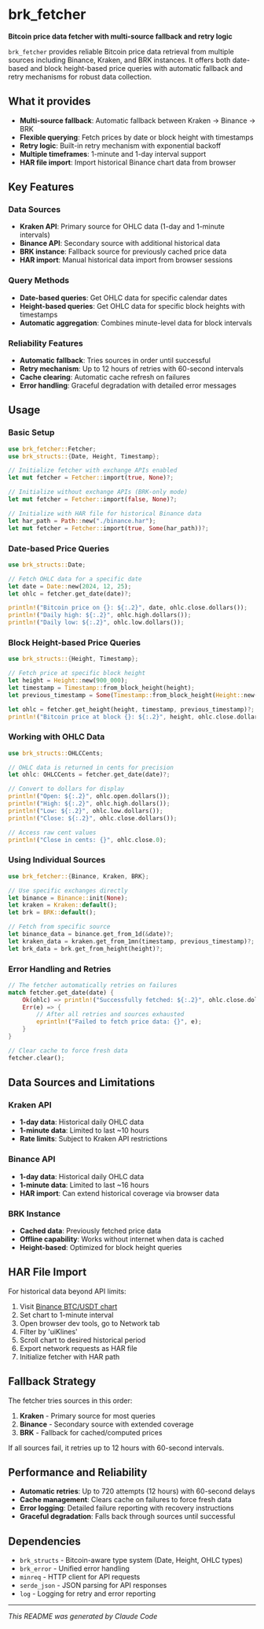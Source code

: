 # brk_fetcher

**Bitcoin price data fetcher with multi-source fallback and retry logic**

`brk_fetcher` provides reliable Bitcoin price data retrieval from multiple sources including Binance, Kraken, and BRK instances. It offers both date-based and block height-based price queries with automatic fallback and retry mechanisms for robust data collection.

## What it provides

- **Multi-source fallback**: Automatic fallback between Kraken → Binance → BRK
- **Flexible querying**: Fetch prices by date or block height with timestamps
- **Retry logic**: Built-in retry mechanism with exponential backoff
- **Multiple timeframes**: 1-minute and 1-day interval support
- **HAR file import**: Import historical Binance chart data from browser

## Key Features

### Data Sources
- **Kraken API**: Primary source for OHLC data (1-day and 1-minute intervals)
- **Binance API**: Secondary source with additional historical data
- **BRK instance**: Fallback source for previously cached price data
- **HAR import**: Manual historical data import from browser sessions

### Query Methods
- **Date-based queries**: Get OHLC data for specific calendar dates
- **Height-based queries**: Get OHLC data for specific block heights with timestamps
- **Automatic aggregation**: Combines minute-level data for block intervals

### Reliability Features
- **Automatic fallback**: Tries sources in order until successful
- **Retry mechanism**: Up to 12 hours of retries with 60-second intervals
- **Cache clearing**: Automatic cache refresh on failures
- **Error handling**: Graceful degradation with detailed error messages

## Usage

### Basic Setup

```rust
use brk_fetcher::Fetcher;
use brk_structs::{Date, Height, Timestamp};

// Initialize fetcher with exchange APIs enabled
let mut fetcher = Fetcher::import(true, None)?;

// Initialize without exchange APIs (BRK-only mode)
let mut fetcher = Fetcher::import(false, None)?;

// Initialize with HAR file for historical Binance data
let har_path = Path::new("./binance.har");
let mut fetcher = Fetcher::import(true, Some(har_path))?;
```

### Date-based Price Queries

```rust
use brk_structs::Date;

// Fetch OHLC data for a specific date
let date = Date::new(2024, 12, 25);
let ohlc = fetcher.get_date(date)?;

println!("Bitcoin price on {}: ${:.2}", date, ohlc.close.dollars());
println!("Daily high: ${:.2}", ohlc.high.dollars());
println!("Daily low: ${:.2}", ohlc.low.dollars());
```

### Block Height-based Price Queries

```rust
use brk_structs::{Height, Timestamp};

// Fetch price at specific block height
let height = Height::new(900_000);
let timestamp = Timestamp::from_block_height(height);
let previous_timestamp = Some(Timestamp::from_block_height(Height::new(899_999)));

let ohlc = fetcher.get_height(height, timestamp, previous_timestamp)?;
println!("Bitcoin price at block {}: ${:.2}", height, ohlc.close.dollars());
```

### Working with OHLC Data

```rust
use brk_structs::OHLCCents;

// OHLC data is returned in cents for precision
let ohlc: OHLCCents = fetcher.get_date(date)?;

// Convert to dollars for display
println!("Open: ${:.2}", ohlc.open.dollars());
println!("High: ${:.2}", ohlc.high.dollars());
println!("Low: ${:.2}", ohlc.low.dollars());
println!("Close: ${:.2}", ohlc.close.dollars());

// Access raw cent values
println!("Close in cents: {}", ohlc.close.0);
```

### Using Individual Sources

```rust
use brk_fetcher::{Binance, Kraken, BRK};

// Use specific exchanges directly
let binance = Binance::init(None);
let kraken = Kraken::default();
let brk = BRK::default();

// Fetch from specific source
let binance_data = binance.get_from_1d(&date)?;
let kraken_data = kraken.get_from_1mn(timestamp, previous_timestamp)?;
let brk_data = brk.get_from_height(height)?;
```

### Error Handling and Retries

```rust
// The fetcher automatically retries on failures
match fetcher.get_date(date) {
    Ok(ohlc) => println!("Successfully fetched: ${:.2}", ohlc.close.dollars()),
    Err(e) => {
        // After all retries and sources exhausted
        eprintln!("Failed to fetch price data: {}", e);
    }
}

// Clear cache to force fresh data
fetcher.clear();
```

## Data Sources and Limitations

### Kraken API
- **1-day data**: Historical daily OHLC data
- **1-minute data**: Limited to last ~10 hours
- **Rate limits**: Subject to Kraken API restrictions

### Binance API  
- **1-day data**: Historical daily OHLC data
- **1-minute data**: Limited to last ~16 hours
- **HAR import**: Can extend historical coverage via browser data

### BRK Instance
- **Cached data**: Previously fetched price data
- **Offline capability**: Works without internet when data is cached
- **Height-based**: Optimized for block height queries

## HAR File Import

For historical data beyond API limits:

1. Visit [Binance BTC/USDT chart](https://www.binance.com/en/trade/BTC_USDT?type=spot)
2. Set chart to 1-minute interval
3. Open browser dev tools, go to Network tab
4. Filter by 'uiKlines'
5. Scroll chart to desired historical period
6. Export network requests as HAR file
7. Initialize fetcher with HAR path

## Fallback Strategy

The fetcher tries sources in this order:
1. **Kraken** - Primary source for most queries
2. **Binance** - Secondary source with extended coverage
3. **BRK** - Fallback for cached/computed prices

If all sources fail, it retries up to 12 hours with 60-second intervals.

## Performance and Reliability

- **Automatic retries**: Up to 720 attempts (12 hours) with 60-second delays
- **Cache management**: Clears cache on failures to force fresh data
- **Error logging**: Detailed failure reporting with recovery instructions
- **Graceful degradation**: Falls back through sources until successful

## Dependencies

- `brk_structs` - Bitcoin-aware type system (Date, Height, OHLC types)
- `brk_error` - Unified error handling
- `minreq` - HTTP client for API requests
- `serde_json` - JSON parsing for API responses
- `log` - Logging for retry and error reporting

---

*This README was generated by Claude Code*